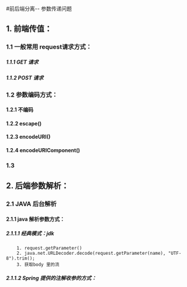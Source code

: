 #前后端分离-- 参数传递问题


## 1. 前端传值：

   ### 1.1  一般常用 request请求方式： 
     
   ##### 1.1.1 GET 请求 
   
         
   ##### 1.1.2 POST 请求      
     
   ### 1.2 参数编码方式：
   
   #### 1.2.1 不编码
   
   #### 1.2.2 escape()

   #### 1.2.3 encodeURI()
    
   #### 1.2.4 encodeURIComponent() 
    
   ### 1.3 
   
   
## 2. 后端参数解析：

   ### 2.1 JAVA 后台解析
    
    
   #### 2.1.1 java 解析参数方式：
   ##### 2.1.1.1 经典模式：jdk           
        1. request.getParameter()     
        2. java.net.URLDecoder.decode(request.getParameter(name), "UTF-8").trim();    
        3. 获取body 里的流
        
   ##### 2.1.1.2 Spring 提供的注解收参的方式：
        
        
        